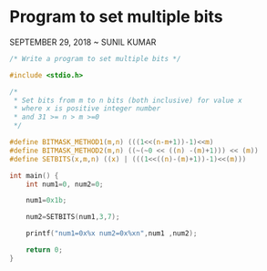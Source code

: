 Program to set multiple bits
============================

SEPTEMBER 29, 2018 ~ SUNIL KUMAR

``` c
/* Write a program to set multiple bits */

#include <stdio.h>

/*
 * Set bits from m to n bits (both inclusive) for value x
 * where x is positive integer number
 * and 31 >= n > m >=0
 */

#define BITMASK_METHOD1(m,n) (((1<<(n-m+1))-1)<<m)
#define BITMASK_METHOD2(m,n) ((~(~0 << ((n) -(m)+1))) << (m))
#define SETBITS(x,m,n) ((x) | (((1<<((n)-(m)+1))-1)<<(m)))

int main() {
	int num1=0, num2=0;

	num1=0x1b;

	num2=SETBITS(num1,3,7);

	printf("num1=0x%x num2=0x%xn",num1 ,num2);

	return 0;
}
```
